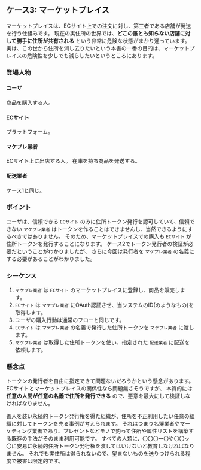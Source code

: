## ケース3: マーケットプレイス

マーケットプレイスは、ECサイト上での注文に対し、第三者である店舗が発送を行う仕組みです。
現在の実住所の世界では、**どこの誰とも知らない店舗に対して勝手に住所が共有される** という非常に危険な状態がまかり通っています。
実は、この世から住所を消し去りたいという本書の一番の目的は、マーケットプレイスの危険性を少しでも減らしたいというところにあります。

### 登場人物

#### ユーザ
商品を購入する人。

#### ECサイト
プラットフォーム。

#### マケプレ業者
ECサイト上に出店する人。
在庫を持ち商品を発送する。

#### 配送業者
ケース1と同じ。

### ポイント

ユーザは、信頼できる `ECサイト` のみに住所トークン発行を認可していて、信頼できない `マケプレ業者` はトークンを作ることはできませんし、当然できるようにするべきではありません。
そのため、マーケットプレイスでの購入も `ECサイト` が住所トークンを発行することになります。
ケース2でトークン発行者の検証が必要だということがわかりましたが、
さらに今回は発行者を `マケプレ業者` の名義にする必要があることがわかりました。

### シーケンス

1. `マケプレ業者` は `ECサイト` のマーケットプレイスに登録し、商品を販売します。
2. `ECサイト` は `マケプレ業者` にOAuth認証させ、当システムのID(のようなもの)を取得します。
3. ユーザの購入行動は通常のフローと同じです。
4. `ECサイト` は `マケプレ業者` の名義で発行した住所トークンを `マケプレ業者` に渡します。
5. `マケプレ業者` は取得した住所トークンを使い、指定された `配送業者` に配送を依頼します。

### 懸念点

トークンの発行者を自由に指定できて問題ないだろうかという懸念があります。
ECサイトとマーケットプレイスの関係性なら問題無さそうですが、
本質的には **任意の人間が任意の名義で住所を発行できる** ので、悪意を最大にして検証しなければなりません。

善人を装い永続的トークン発行権を得た組織が、住所を不正利用したい任意の組織に対してトークンを売る事例が考えられます。
それはつまり名簿業者やマーケティング業者であり、プレゼントなどモノで釣って住所や属性リストを構築する既存の手法がそのまま利用可能です。
すべての人類に、〇〇〇ー〇や〇〇ッ〇に安易に永続的住所トークン発行権を渡してはいけないと教育しなければなりません。
それでも実住所は得られないので、望まないものを送りつけられる程度で被害は限定的です。
